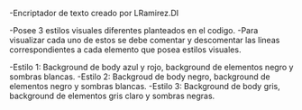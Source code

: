 -Encriptador de texto creado por LRamirez.DI

-Posee 3 estilos visuales diferentes planteados en el codigo. 
-Para visualizar cada uno de estos se debe comentar y descomentar las lineas correspondientes a cada elemento que posea estilos visuales.

-Estilo 1: Background de body azul y rojo, background de elementos negro y sombras blancas.
-Estilo 2: Backgroud de body negro, background de elementos negro y sombras blancas.
-Estilo 3: Background de body gris, background de elementos gris claro y sombras negras.
